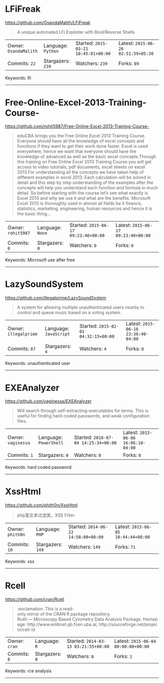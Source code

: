 # LFiFreak

https://github.com/OsandaMalith/LFiFreak
<blockquote>
A unique automated LFi Exploiter with Bind/Reverse Shells
</blockquote>

<table><tr>
<tr><td>Owner: <code>OsandaMalith</code></td>
    <td>Language: <code>Python</code></td>
    <td>Started: <code>2015-03-21 10:45:01+00:00</code></td>
    <td>Latest: <code>2015-06-26 02:51:59+05:30</code></td></tr>
<tr><td>Commits: <code>22</code></td>
    <td>Stargazers: <code>239</code></td>
    <td>Watchers: <code>239</code></td>
    <td>Forks: <code>89</code></td></tr>
</table>
Keywords: lfi

---

# Free-Online-Excel-2013-Training-Course-

https://github.com/rohit5987/Free-Online-Excel-2013-Training-Course-
<blockquote>
  eduCBA brings you the Free Online Excel 2013 Training Course. Everyone should have all the knowledge of excel concepts and functions if they want to get their work done faster. Excel is used everywhere, hence we want that everyone should have the knowledge of advanced as well as the basic excel concepts.Through this training on Free Online Excel 2013 Training Course you will get access to video tutorials, pdf documents, excel sheets on excel 2013.For understanding all the concepts we have taken help of different examples in excel 2013. Each calculation will be solved in detail and this step by step understanding of the examples after the concepts will help you understand each function and formula in much detail. So before starting with the course let’s see what exactly is Excel 2013 and why we use it and what are the benefits. Microsoft Excel 2013 is thoroughly used in almost all fields be it finance, statistics, marketing, engineering, human resources and hence it is the basic thing...
</blockquote>

<table><tr>
<tr><td>Owner: <code>rohit5987</code></td>
    <td>Language: <code>None</code></td>
    <td>Started: <code>2015-06-17 09:23:40+00:00</code></td>
    <td>Latest: <code>2015-06-17 09:23:40+00:00</code></td></tr>
<tr><td>Commits: <code>0</code></td>
    <td>Stargazers: <code>0</code></td>
    <td>Watchers: <code>0</code></td>
    <td>Forks: <code>0</code></td></tr>
</table>
Keywords: Microsoft use after free

---

# LazySoundSystem

https://github.com/illegalprime/LazySoundSystem
<blockquote>
A system for allowing multiple unauthenticated users nearby to control and queue music based on a voting system.
</blockquote>

<table><tr>
<tr><td>Owner: <code>illegalprime</code></td>
    <td>Language: <code>JavaScript</code></td>
    <td>Started: <code>2015-02-01 04:32:15+00:00</code></td>
    <td>Latest: <code>2015-06-16 23:36:40-04:00</code></td></tr>
<tr><td>Commits: <code>87</code></td>
    <td>Stargazers: <code>4</code></td>
    <td>Watchers: <code>4</code></td>
    <td>Forks: <code>0</code></td></tr>
</table>
Keywords: unauthenticated user

---

# EXEAnalyzer

https://github.com/vaginessa/EXEAnalyzer
<blockquote>
Will search through self-extracting-executables for terms. This is useful for finding hard-coded passwords, and weak configuration files.
</blockquote>

<table><tr>
<tr><td>Owner: <code>vaginessa</code></td>
    <td>Language: <code>PowerShell</code></td>
    <td>Started: <code>2016-07-04 14:25:34+00:00</code></td>
    <td>Latest: <code>2015-06-06 16:06:10-04:00</code></td></tr>
<tr><td>Commits: <code>1</code></td>
    <td>Stargazers: <code>0</code></td>
    <td>Watchers: <code>0</code></td>
    <td>Forks: <code>0</code></td></tr>
</table>
Keywords: hard coded password

---

# XssHtml

https://github.com/phith0n/XssHtml
<blockquote>
php富文本过滤类，XSS Filter
</blockquote>

<table><tr>
<tr><td>Owner: <code>phith0n</code></td>
    <td>Language: <code>PHP</code></td>
    <td>Started: <code>2014-06-22 14:58:00+00:00</code></td>
    <td>Latest: <code>2015-06-05 10:44:44+08:00</code></td></tr>
<tr><td>Commits: <code>10</code></td>
    <td>Stargazers: <code>149</code></td>
    <td>Watchers: <code>149</code></td>
    <td>Forks: <code>71</code></td></tr>
</table>
Keywords: xss

---

# Rcell

https://github.com/cran/Rcell
<blockquote>
:exclamation: This is a read-only mirror of the CRAN R package repository.  Rcell — Microscopy Based Cytometry Data Analysis Package. Homepage: http://www.embnet.qb.fcen.uba.ar, http://sourceforge.net/projects/cell-id  
</blockquote>

<table><tr>
<tr><td>Owner: <code>cran</code></td>
    <td>Language: <code>R</code></td>
    <td>Started: <code>2014-03-13 03:21:55+00:00</code></td>
    <td>Latest: <code>2015-06-04 00:00:00+00:00</code></td></tr>
<tr><td>Commits: <code>8</code></td>
    <td>Stargazers: <code>0</code></td>
    <td>Watchers: <code>0</code></td>
    <td>Forks: <code>1</code></td></tr>
</table>
Keywords: rce analysis

---

